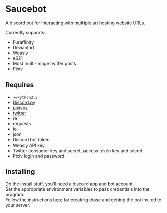 Saucebot
========

A discord bot for interacting with multiple art hosting website URLs.

Currently supports:

 * Furaffinity
 * Deviantart
 * Weasly
 * e621
 * Most multi-image twitter posts
 * Pixiv

Requires
--------

 * `>=Python3.5`
 * [Discord.py](https://github.com/Rapptz/discord.py)
 * [pixivpy](https://github.com/upbit/pixivpy)
 * [twitter](https://github.com/bear/python-twitter)
 * re
 * requests
 * io
 * json
 * Discord bot token
 * Weasly API key
 * Twitter consumer key and secret, access token key and secret
 * Pixiv login and password

Installing
----------

Do the install stuff, you'll need a discord app and bot account.  
Set the appropriate environment variables to pass credentials into the program.  
Follow the instructions [here](https://github.com/reactiflux/discord-irc/wiki/Creating-a-discord-bot-&-getting-a-token) for creating those and getting the bot invited to your server.

